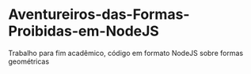 # Aventureiros-das-Formas-Proibidas-em-NodeJS
Trabalho para fim acadêmico, código em formato NodeJS sobre formas geométricas
